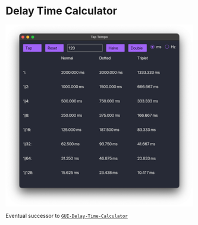 # Delay Time Calculator

![Screenshot](./assets/screenshot.png)

Eventual successor to [`GUI-Delay-Time-Calculator`](https://github.com/JosephTLyons/GUI-Delay-Time-Calculator)
